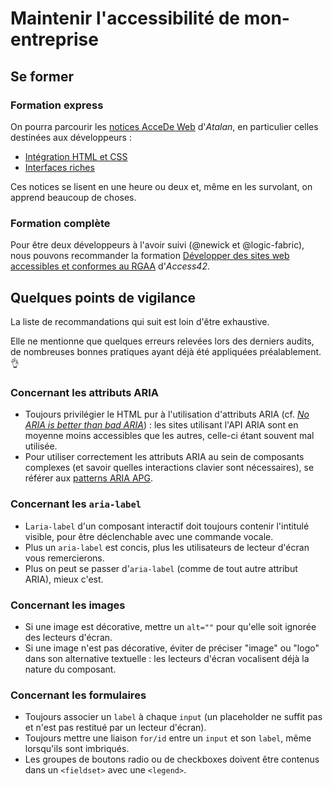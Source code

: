 # Maintenir l'accessibilité de mon-entreprise

## Se former

### Formation express

On pourra parcourir les [notices AcceDe Web](https://www.accede-web.com/) d'_Atalan_, en particulier celles destinées aux développeurs :

-   [Intégration HTML et CSS](https://www.accede-web.com/notices/html-et-css/)
-   [Interfaces riches](https://www.accede-web.com/notices/interface-riche/)

Ces notices se lisent en une heure ou deux et, même en les survolant, on apprend beaucoup de choses.

### Formation complète

Pour être deux développeurs à l'avoir suivi (@newick et @logic-fabric), nous pouvons recommander la formation [Développer des sites web accessibles et conformes au RGAA](https://formations.access42.net/formations/formation-developpement-accessible/) d'_Access42_.

## Quelques points de vigilance

La liste de recommandations qui suit est loin d'être exhaustive.

Elle ne mentionne que quelques erreurs relevées lors des derniers audits, de nombreuses bonnes pratiques ayant déjà été appliquées préalablement. 👌

### Concernant les attributs ARIA

-   Toujours privilégier le HTML pur à l'utilisation d'attributs ARIA (cf. [_No ARIA is better than bad ARIA_](https://www.w3.org/WAI/ARIA/apg/practices/read-me-first/)) : les sites utilisant l'API ARIA sont en moyenne moins accessibles que les autres, celle-ci étant souvent mal utilisée.
-   Pour utiliser correctement les attributs ARIA au sein de composants complexes (et savoir quelles interactions clavier sont nécessaires), se référer aux [patterns ARIA APG](https://www.w3.org/WAI/ARIA/apg/patterns/).

### Concernant les `aria-label`

-   L`aria-label` d'un composant interactif doit toujours contenir l'intitulé visible, pour être déclenchable avec une commande vocale.
-   Plus un `aria-label` est concis, plus les utilisateurs de lecteur d'écran vous remercierons.
-   Plus on peut se passer d'`aria-label` (comme de tout autre attribut ARIA), mieux c'est.

### Concernant les images

-   Si une image est décorative, mettre un `alt=""` pour qu'elle soit ignorée des lecteurs d'écran.
-   Si une image n'est pas décorative, éviter de préciser "image" ou "logo" dans son alternative textuelle : les lecteurs d'écran vocalisent déjà la nature du composant.

### Concernant les formulaires

-   Toujours associer un `label` à chaque `input` (un placeholder ne suffit pas et n'est pas restitué par un lecteur d'écran).
-   Toujours mettre une liaison `for/id` entre un `input` et son `label`, même lorsqu'ils sont imbriqués.
-   Les groupes de boutons radio ou de checkboxes doivent être contenus dans un `<fieldset>` avec une `<legend>`.
